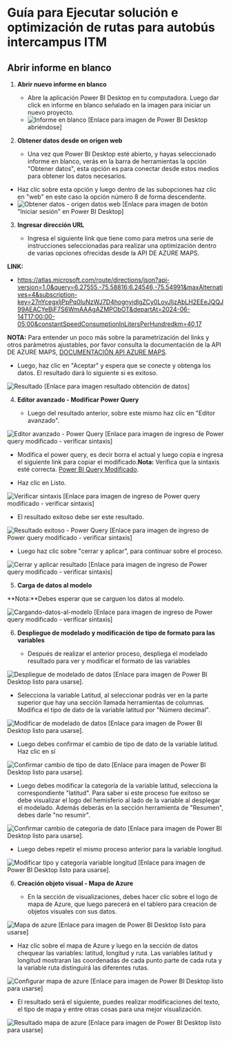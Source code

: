 # Guía para Ejecutar solución e optimización de rutas para autobús intercampus ITM

## Abrir informe en blanco

1. **Abrir nuevo informe en blanco**

   - Abre la aplicación Power BI Desktop en tu computadora. Luego dar click en informe en blanco señalado en la imagen para iniciar un nuevo proyecto.
   - ![Informe en blanco](#) [Enlace para imagen de Power BI Desktop abriéndose]

2. **Obtener datos desde on origen web**

   - Una vez que Power BI Desktop esté abierto, y hayas seleccionado informe en blanco, verás en la barra de herramientas la opción "Obtener datos", esta opción es para conectar desde estos medios para obtener los datos necesarios.

  - Haz clic sobre esta opción y luego dentro de las subopciones haz clic en "web" en este caso la opción número 8 de forma descendente.
- ![Obtener datos - origen datos web](#) [Enlace para imagen de botón "Iniciar sesión" en Power BI Desktop]

3. **Ingresar dirección URL**

   - Ingresa el siguiente link que tiene como para metros una serie de instrucciones seleccionadas para realizar una optimización dentro de varias opciones ofrecidas desde la API DE AZURE MAPS. 

**LINK:**  
-  https://atlas.microsoft.com/route/directions/json?api-version=1.0&query=6.27555,-75.58816:6.24546,-75.54991&maxAlternatives=4&subscription-key=27nYcegxljPpPq0IuNzWJ7D4hognyjdlgZCy0LovJljzAbLH2EEeJQQJ99AEACYeBjF7S6WmAAAgAZMPObOT&departAt=2024-06-14T17:00:00-05:00&constantSpeedConsumptionInLitersPerHundredkm=40,17

  **NOTA:** Para entender un poco más sobre la parametrización del links y otros parámetros ajustables, por favor consulta la documentación de la API DE AZURE MAPS, [DOCUMENTACIÓN API AZURE MAPS](https://learn.microsoft.com/en-us/rest/api/maps/route/get-route-directions?view=rest-maps-2024-04-01&tabs=HTTP). 

   - Luego, haz clic en "Aceptar" y espera que se conecte y obtenga los datos. El resultado dará lo siguiente si es exitoso.

![Resultado](#) [Enlace para imagen resultado obtención de datos]


4. **Editor avanzado - Modificar Power Query**

   - Luego del resultado anterior, sobre este mismo haz clic en "Editor avanzado".

![Editor avanzado - Power Query](#) [Enlace para imagen de ingreso de Power query modificado - verificar sintaxis]

   - Modifica el power query, es decir borra el actual y luego copia e ingresa el siguiente link para copiar el modificado.**Nota:** Verifica que la sintaxis esté correcta. [Power BI Query Modificado](https://app.powerbi.com).
   
   - Haz clic en Listo.

![Verificar sintaxis](#) [Enlace para imagen de ingreso de Power query modificado - verificar sintaxis]

   - El resultado exitoso debe ser este resultado.

![Resultado exitoso - Power Query](#) [Enlace para imagen de ingreso de Power query modificado - verificar sintaxis]

   - Luego haz clic sobre "cerrar y aplicar", para continuar sobre el proceso.

![Cerrar y aplicar resultado](#) [Enlace para imagen de ingreso de Power query modificado - verificar sintaxis]

5. **Carga de datos al modelo**


**Nota:**Debes esperar que se carguen los datos al modelo.

![Cargando-datos-al-modelo](#) [Enlace para imagen de ingreso de Power query modificado - verificar sintaxis]


6. **Despliegue de modelado y modificación de tipo de formato para las variables**

   - Después de realizar el anterior proceso, despliega el modelado resultado para ver y modificar el formato de las variables

![Despliegue de modelado de datos](#) [Enlace para imagen de Power BI Desktop listo para usarse].

   - Selecciona la variable Latitud, al seleccionar podrás ver en la parte superior que hay una sección llamada herramientas de columnas. Modifica el tipo de dato de la variable latitud por "Número decimal".

![Modificar de modelado de datos](#) [Enlace para imagen de Power BI Desktop listo para usarse].

   - Luego debes confirmar el cambio de tipo de dato de la variable latitud. Haz clic en sí

![Confirmar cambio de tipo de dato](#) [Enlace para imagen de Power BI Desktop listo para usarse].

   - Luego debes modificar la categoría de la variable latitud, selecciona la correspondiente "latitud". Para saber si este proceso fue exitoso se debe visualizar el logo del hemisferio al lado de la variable al desplegar el modelado. Además deberás en la sección herramienta de "Resumen", debes darle "no resumir".

![Confirmar cambio de categoría de dato](#) [Enlace para imagen de Power BI Desktop listo para usarse].

   - Luego debes repetir el mismo proceso anterior para la variable longitud. 

![Modificar tipo y categoría variable longitud](#) [Enlace para imagen de Power BI Desktop listo para usarse].


6. **Creación objeto visual - Mapa de Azure**

   - En la sección de visualizaciones, debes hacer clic sobre el logo de mapa de Azure, que luego parecerá en el tablero para creación de objetos visuales con sus datos.

![Mapa de azure](#) [Enlace para imagen de Power BI Desktop listo para usarse]

  - Haz clic sobre el mapa de Azure y luego en la sección de datos chequear las variables: latitud, longitud y ruta. Las variables latitud y longitud mostraran las coordenadas de cada punto parte de cada ruta y la variable ruta distinguirá las diferentes rutas.

![Configurar mapa de azure](#) [Enlace para imagen de Power BI Desktop listo para usarse]

- El resultado será el siguiente, puedes realizar modificaciones del texto, el tipo de mapa y entre otras cosas para una mejor visualización.

![ Resultado mapa de azure](#) [Enlace para imagen de Power BI Desktop listo para usarse]
